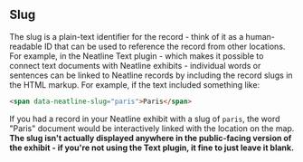 ## Slug

The slug is a plain-text identifier for the record - think of it as a human-readable ID that can be used to reference the record from other locations. For example, in the Neatline Text plugin - which makes it possible to connect text documents with Neatline exhibits - individual words or sentences can be linked to Neatline records by including the record slugs in the HTML markup. For example, if the text included something like:

```html
<span data-neatline-slug="paris">Paris</span>
```

If you had a record in your Neatline exhibit with a slug of `paris`, the word "Paris" document would be interactively linked with the location on the map. **The slug isn't actually displayed anywhere in the public-facing version of the exhibit - if you're not using the Text plugin, it fine to just leave it blank.**
